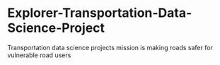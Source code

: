 # Explorer-Transportation-Data-Science-Project
Transportation data science projects mission is making roads safer for vulnerable road users
